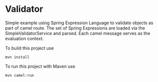 Validator
===========================

Simple example using Spring Expression Language to validate objects as part of camel route.
The set of Spring Expressions are loaded via the SimpleValidatorService and parsed.
Each camel message serves as the evaluation context.

To build this project use

    mvn install

To run this project with Maven use

    mvn camel:run


